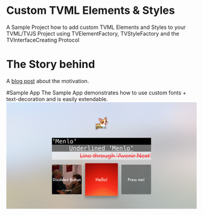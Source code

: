 # Custom TVML Elements & Styles
A Sample Project how to add custom TVML Elements and Styles to your TVML/TVJS Project using TVElementFactory, TVStyleFactory and the TVInterfaceCreating Protocol

# The Story behind
A [blog post](https://medium.com/shopgate-mobile-commerce/hacking-tvml-4387e65a9b94#.jwos3hwdi) about the motivation.

#Sample App
The Sample App demonstrates how to use custom fonts + text-decoration and is easily extendable.
![Screenshot of SampleApp](https://raw.githubusercontent.com/shopgate/custom-tvml-elements/master/screenshot.png)
